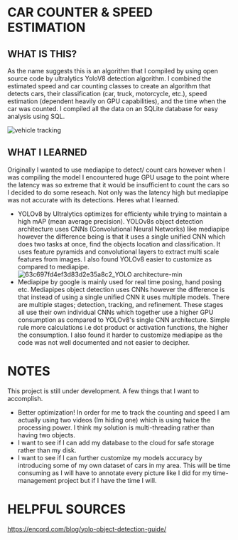 # CAR COUNTER & SPEED ESTIMATION
## WHAT IS THIS?
As the name suggests this is an algorithm that I compiled by using open source code by ultralytics YoloV8 detection algorithm. I combined the estimated speed and car counting classes to create an algorithm that detects cars, their classification (car, truck, motorcycle, etc.), speed estimation (dependent heavily on GPU capabilities), and the time when the car was counted. I compiled all the data on an SQLite database for easy analysis using SQL.


![vehicle tracking](https://github.com/user-attachments/assets/78a4dc35-7b2e-412c-869e-cc781091f692)



## WHAT I LEARNED
Originally I wanted to use mediapipe to detect/ count cars however when I was compiling the model I encountered huge GPU usage to the point where the latency was so extreme that it would be insufficient to count the cars so I decided to do some reseach. Not only was the latency high but mediapipe was not accurate with its detections. Heres what I learned.
- YOLOv8 by Ultralytics optimizes for efficienty while trying to maintain a high mAP (mean average precision). YOLOv8s object detection architecture uses CNNs (Convolutional Neural Networks) like mediapipe however the difference being is that it uses a single unified CNN which does two tasks at once, find the objects location and classification. It uses feature pyramids and convolutional layers to extract multi scale features from images. I also found YOLOv8 easier to customize as compared to mediapipe. ![63c697fd4ef3d83d2e35a8c2_YOLO architecture-min](https://github.com/user-attachments/assets/db048a27-dc10-4453-9a72-c040da6f1b5a)
- Mediapipe by google is mainly used for real time posing, hand posing etc. Mediapipes object detection uses CNNs however the difference is that instead of using a single unified CNN it uses multiple models. There are multiple stages; detection, tracking, and refinement. These stages all use their own individual CNNs which together use a higher GPU consumption as compared to YOLOv8's single CNN architecture. Simple rule more calculations i.e dot product or activation functions, the higher the consumption. I also found it harder to customize mediapipe as the code was not well documented and not easier to decipher. 



# NOTES
This project is still under development. A few things that I want to accomplish. 
- Better optimization! In order for me to track the counting and speed I am actually using two videos (Im hiding one) which is using twice the processing power. I think my solution is multi-threading rather than having two objects.
- I want to see if I can add my database to the cloud for safe storage rather than my disk.
- I want to see if I can further customize my models accuracy by introducing some of my own dataset of cars in my area. This will be time consuming as I will have to annotate every picture like I did for my time-management project but if I have the time I will.

# HELPFUL SOURCES
https://encord.com/blog/yolo-object-detection-guide/
